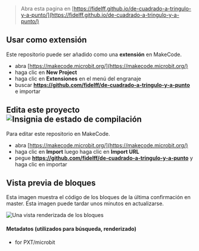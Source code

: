 
> Abra esta pagina en [https://fidelff.github.io/de-cuadrado-a-tringulo-y-a-punto/](https://fidelff.github.io/de-cuadrado-a-tringulo-y-a-punto/)

## Usar como extensión

Este repositorio puede ser añadido como una **extensión** en MakeCode.

* abra [https://makecode.microbit.org/](https://makecode.microbit.org/)
* haga clic en **New Project**
* haga clic en **Extensiones** en el menú del engranaje
* buscar **https://github.com/fidelff/de-cuadrado-a-tringulo-y-a-punto** e importar

## Edita este proyecto ![Insignia de estado de compilación](https://github.com/fidelff/de-cuadrado-a-tringulo-y-a-punto/workflows/MakeCode/badge.svg)

Para editar este repositorio en MakeCode.

* abra [https://makecode.microbit.org/](https://makecode.microbit.org/)
* haga clic en **Import** luego haga clic en **Import URL**
* pegue **https://github.com/fidelff/de-cuadrado-a-tringulo-y-a-punto** y haga clic en importar

## Vista previa de bloques

Esta imagen muestra el código de los bloques de la última confirmación en master.
Esta imagen puede tardar unos minutos en actualizarse.

![Una vista renderizada de los bloques](https://github.com/fidelff/de-cuadrado-a-tringulo-y-a-punto/raw/master/.github/makecode/blocks.png)

#### Metadatos (utilizados para búsqueda, renderizado)

* for PXT/microbit
<script src="https://makecode.com/gh-pages-embed.js"></script><script>makeCodeRender("{{ site.makecode.home_url }}", "{{ site.github.owner_name }}/{{ site.github.repository_name }}");</script>
